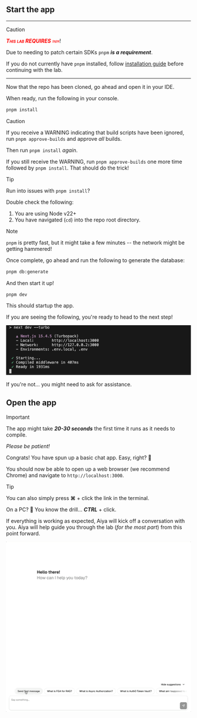 ## Start the app

---
> [!CAUTION]
> <span style='color: red; font-variant: small-caps'>***This lab REQUIRES*** `pnpm`</span>!
>
> Due to needing to patch certain SDKs `pnpm` ***is a requirement***.
>
> If you do not currently have `pnpm` installed, follow [installation guide](https://pnpm.io/installation) before continuing with the lab.
---

Now that the repo has been cloned, go ahead and open it in your IDE.

When ready, run the following in your console.
```bash
pnpm install
```

> [!CAUTION]
> If you receive a WARNING indicating that build scripts have been ignored, run `pnpm approve-builds` and approve *all* builds.
>
> Then run `pnpm install` *again*.
>
> If you still receive the WARNING, run `pnpm approve-builds` one more time followed by `pnpm install`. That should do the trick!

> [!TIP]
> Run into issues with `pnpm install`?
>
> Double check the following:
> 1. You are using Node v22+
> 2. You have navigated (`cd`) into the repo root directory.

> [!NOTE]
> `pnpm` is pretty fast, but it might take a few minutes -- the network might be getting hammered!

Once complete, go ahead and run the following to generate the database:

```bash
pnpm db:generate
```

And then start it up!
```bash
pnpm dev
```

This should startup the app.

If you are seeing the following, you're ready to head to the next step!

![Start App Command](./assets/images/pnpm-dev.png)

If you're not... you might need to ask for assistance.

## Open the app

> [!IMPORTANT]
> The app might take ***20-30 seconds*** the first time it runs as it needs to compile.
>
> *Please be patient!*

Congrats! You have spun up a basic chat app. Easy, right? 🤣

You should now be able to open up a web browser (we recommend Chrome) and navigate to `http://localhost:3000`.

> [!TIP]
> You can also simply press **⌘** + click the link in the terminal.
>
> On a PC? 🤨 You know the drill... ***CTRL*** + click.

If everything is working as expected, Aiya will kick off a conversation with you. Aiya will help guide you through the lab (*for the most part*) from this point forward.

![First Aiya message](./assets/images/the-bAInk-first-message.gif)

